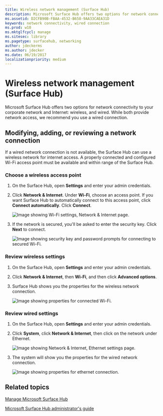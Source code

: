 ```yaml
---
title: Wireless network management (Surface Hub)
description: Microsoft Surface Hub offers two options for network connectivity to your corporate network and Internet wireless, and wired. While both provide network access, we recommend you use a wired connection.
ms.assetid: D2CFB90B-FBAA-4532-B658-9AA33CAEA31D
keywords: network connectivity, wired connection
ms.prod: w10
ms.mktglfcycl: manage
ms.sitesec: library
ms.pagetype: surfacehub, networking
author: jdeckerms
ms.author: jdecker
ms.date: 06/19/2017
localizationpriority: medium
---
```


# Wireless network management (Surface Hub)


Microsoft Surface Hub offers two options for network connectivity to your corporate network and Internet: wireless, and wired. While both provide network access, we recommend you use a wired connection.

## Modifying, adding, or reviewing a network connection


If a wired network connection is not available, the Surface Hub can use a wireless network for internet access. A properly connected and configured Wi-Fi access point must be available and within range of the Surface Hub.

### Choose a wireless access point

1.  On the Surface Hub, open **Settings** and enter your admin credentials.
2.  Click **Network & Internet**. Under **Wi-Fi**, choose an access point. If you want Surface Hub to automatically connect to this access point, click **Connect automatically**. Click **Connect**.

    ![Image showing Wi-Fi settings, Network & Internet page.](images/networkmgtwireless-01.png)

3.  If the network is secured, you'll be asked to enter the security key. Click **Next** to connect.

    ![Image showing security key and password prompts for connecting to secured Wi-Fi.](images/networkmgtwireless-02.png)

### Review wireless settings

1.  On the Surface Hub, open **Settings** and enter your admin credentials.
2.  Click **Network & Internet**, then **Wi-Fi**, and then click **Advanced options**.
3.  Surface Hub shows you the properties for the wireless network connection.

    ![Image showing properties for connected Wi-Fi.](images/networkmgtwireless-04.png)

### Review wired settings

1.  On the Surface Hub, open **Settings** and enter your admin credentials.
2.  Click **System**, click **Network & Internet**, then click on the network under Ethernet.

    ![Image showing Network & Internet, Ethernet settings page.](images/networkmgtwired-01.png)

3.  The system will show you the properties for the wired network connection.

    ![Image showing properties for ethernet connection.](images/networkmgtwired-02.png)

## Related topics


[Manage Microsoft Surface Hub](manage-surface-hub.md)

[Microsoft Surface Hub administrator's guide](surface-hub-administrators-guide.md)

 

 





